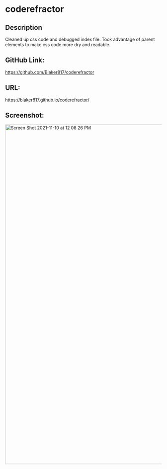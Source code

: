 # coderefractor

## Description

Cleaned up css code and debugged index file. Took advantage of parent elements to make css code more dry and readable.

## GitHub Link:
https://github.com/Blaker817/coderefractor

## URL:
https://blaker817.github.io/coderefractor/

## Screenshot:
<img width="1095" alt="Screen Shot 2021-11-10 at 12 08 26 PM" src="https://user-images.githubusercontent.com/60986437/141169391-e6ce4ea5-13f5-4f36-9797-a62a29c6d9f3.png">